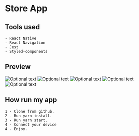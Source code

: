 # Store App

## Tools used

```
- React Native
- React Navigation
- Jest
- Styled-components
```

## Preview

![Optional text](assets/github/1.png)
![Optional text](assets/github/2.png)
![Optional text](assets/github/3.png)
![Optional text](assets/github/4.png)
![Optional text](assets/github/5.png)

## How run my app

```
1 - Clone from github.
2 - Run yarn install.
3 - Run yarn start.
4 - Connect your device
4 - Enjoy.
```
